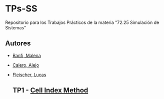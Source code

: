 # TPs-SS
Repositorio para los Trabajos Prácticos de la materia "72.25 Simulación de Sistemas"

## Autores
- [Banfi, Malena](https://github.com/malenabanfi)
- [Caiero, Alejo](https://github.com/AleCaeiro)
- [Fleischer, Lucas](https://github.com/lucasfleischer07)

  ## TP1 - [Cell Index Method](https://github.com/lucasfleischer07/TPs-SS/TP1)
  
